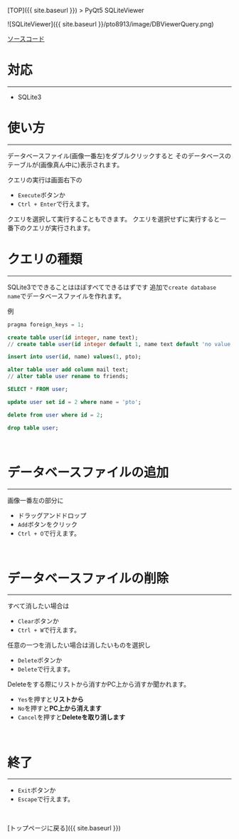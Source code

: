 [TOP]({{ site.baseurl }}) > PyQt5 SQLiteViewer

![SQLiteViewer]({{ site.baseurl }}/pto8913/image/DBViewerQuery.png)

[ソースコード](https://github.com/pto8913/PyQt5-s-tools/tree/master/DBViewer)

# 対応

---

* SQLite3

# 使い方

---

データベースファイル(画像一番左)をダブルクリックすると
そのデータベースのテーブルが(画像真ん中に)表示されます。

クエリの実行は画面右下の
* `Execute`ボタンか
* `Ctrl + Enter`で行えます。

クエリを選択して実行することもできます。
クエリを選択せずに実行すると一番下のクエリが実行されます。
<br>



# クエリの種類

---

SQLite3でできることはほぼすべてできるはずです
追加で`create database name`でデータベースファイルを作れます。

例
```SQL
pragma foreign_keys = 1;

create table user(id integer, name text);
// create table user(id integer default 1, name text default 'no value')

insert into user(id, name) values(1, pto);

alter table user add column mail text;
// alter table user rename to friends;

SELECT * FROM user;

update user set id = 2 where name = 'pto';

delete from user where id = 2;

drop table user;
```
<br>



# データベースファイルの追加

---

画像一番左の部分に
* ドラッグアンドドロップ
* `Add`ボタンをクリック
* `Ctrl + O`で行えます。
<br>



# データベースファイルの削除

---

すべて消したい場合は
* `Clear`ボタンか
* `Ctrl + W`で行えます。

任意の一つを消したい場合は消したいものを選択し
* `Delete`ボタンか
* `Delete`で行えます。

Deleteをする際にリストから消すかPC上から消すか聞かれます。
* `Yes`を押すと**リストから**
* `No`を押すと**PC上から消えます**
* `Cancel`を押すと**Deleteを取り消します**
<br>



# 終了

---

* `Exit`ボタンか
* `Escape`で行えます。
<br>



[トップページに戻る]({{ site.baseurl }})